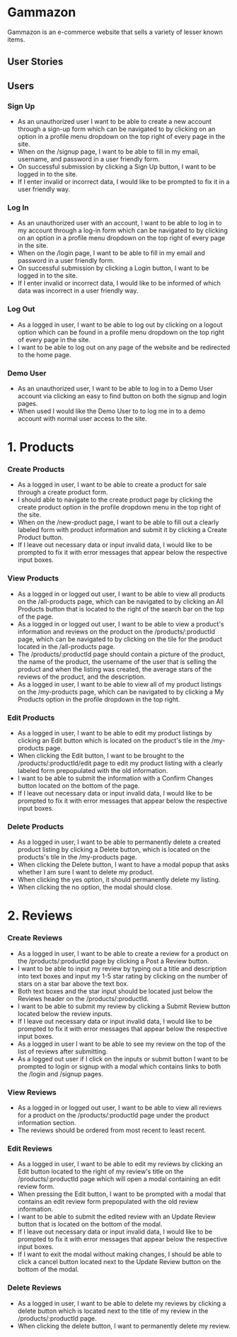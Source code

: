 # Gammazon

Gammazon is an e-commerce website that sells a variety of lesser known items.

## User Stories

## Users

### Sign Up

- As an unauthorized user I want to be able to create a new account through a sign-up form which can be navigated to by clicking on an option in a profile menu dropdown on the top right of every page in the site.
- When on the /signup page, I want to be able to fill in my email, username, and password in a user friendly form.
- On successful submission by clicking a Sign Up button, I want to be logged in to the site.
- If I enter invalid or incorrect data, I would like to be prompted to fix it in a user friendly way.

### Log In

- As an unauthorized user with an account, I want to be able to log in to my account through a log-in form which can be navigated to by clicking on an option in a profile menu dropdown on the top right of every page in the site.
- When on the /login page, I want to be able to fill in my email and password in a user friendly form.
- On successful submission by clicking a Login button, I want to be logged in to the site.
- If I enter invalid or incorrect data, I would like to be informed of which data was incorrect in a user friendly way.

### Log Out 

- As a logged in user, I want to be able to log out by clicking on a logout option which can be found in a profile menu dropdown on the top right of every page in the site.
- I want to be able to log out on any page of the website and be redirected to the home page.

### Demo User

- As an unauthorized user, I want to be able to log in to a Demo User account via clicking an easy to find button on both the signup and login pages.
- When used I would like the Demo User to to log me in to a demo account with normal user access to the site.

# 1. Products

### Create Products

- As a logged in user, I want to be able to create a product for sale through a create product form.
- I should able to navigate to the create product page by clicking the create product option in the profile dropdown menu in the top right of the site.
- When on the /new-product page, I want to be able to fill out a clearly labeled form with product information and submit it by clicking a Create Product button.
- If I leave out necessary data or input invalid data, I would like to be prompted to fix it with error messages that appear below the respective input boxes.


### View Products

- As a logged in or logged out user, I want to be able to view all products on the /all-products page, which can be navigated to by clicking an All Products button that is located to the right of the search bar on the top of the page.
- As a logged in or logged out user, I want to be able to view a product's information and reviews on the product on the /products/:productId page, which can be navigated to by clicking on the tile for the product located in the /all-products page.
- The /products/:productId page should contain a picture of the product, the name of the product, the username of the user that is selling the product and when the listing was created, the average stars of the reviews of the product, and the description.
- As a logged in user, I want to be able to view all of my product listings on the /my-products page, which can be navigated to by clicking a My Products option in the profile dropdown in the top right.

### Edit Products

- As a logged in user, I want to be able to edit my product listings by clicking an Edit button which is located on the product's tile in the /my-products page.
- When clicking the Edit button, I want to be brought to the /products/:productId/edit page to edit my product listing with a clearly labeled form prepopulated with the old information.
- I want to be able to submit the information with a Confirm Changes button located on the bottom of the page.
- If I leave out necessary data or input invalid data, I would like to be prompted to fix it with error messages that appear below the respective input boxes.

### Delete Products

- As a logged in user, I want to be able to permanently delete a created product listing by clicking a Delete button, which is located on the products's tile in the /my-products page.
- When clicking the Delete button, I want to have a modal popup that asks whether I am sure I want to delete my product.
- When clicking the yes option, it should permanently delete my listing.
- When clicking the no option, the modal should close.

# 2. Reviews

### Create Reviews

- As a logged in user, I want to be able to create a review for a product on the /products/:productId page by clicking a Post a Review button.
- I want to be able to input my review by typing out a title and description into text boxes and input my 1-5 star rating by clicking on the number of stars on a star bar above the text box.
- Both text boxes and the star input should be located just below the Reviews header on the /products/:productId.
- I want to be able to submit my review by clicking a Submit Review button located below the review inputs.
- If I leave out necessary data or input invalid data, I would like to be prompted to fix it with error messages that appear below the respective input boxes.
- As a logged in user I want to be able to see my review on the top of the list of reviews after submitting.
- As a logged out user if I click on the inputs or submit button I want to be prompted to login or signup with a modal which contains links to both the /login and /signup pages.

### View Reviews

- As a logged in or logged out user, I want to be able to view all reviews for a product on the /products/:productId page under the product information section.
- The reviews should be ordered from most recent to least recent.

### Edit Reviews

- As a logged in user, I want to be able to edit my reviews by clicking an Edit button located to the right of my review's title on the /products/:productId page which will open a modal containing an edit review form.
- When pressing the Edit button, I want to be prompted with a modal that contains an edit review form prepopulated with the old review information.
- I want to be able to submit the edited review with an Update Review button that is located on the bottom of the modal.
- If I leave out necessary data or input invalid data, I would like to be prompted to fix it with error messages that appear below the respective input boxes.
- If I want to exit the modal without making changes, I should be able to click a cancel button located next to the Update Review button on the bottom of the modal.


### Delete Reviews

- As a logged in user, I want to be able to delete my reviews by clicking a delete button which is located next to the title of my review in the /products/:productId page.
- When clicking the delete button, I want to permanently delete my review.


